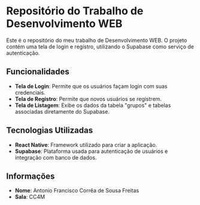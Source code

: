 # Repositório do Trabalho de Desenvolvimento WEB

Este é o repositório do meu trabalho de Desenvolvimento WEB. O projeto contém uma tela de login e registro, utilizando o Supabase como serviço de autenticação.

## Funcionalidades
- **Tela de Login**: Permite que os usuários façam login com suas credenciais.
- **Tela de Registro**: Permite que novos usuários se registrem.
- **Tela de Listagem**: Exibe os dados da tabela "grupos" e tabelas associadas diretamente do Supabase.

## Tecnologias Utilizadas
- **React Native**: Framework utilizado para criar a aplicação.
- **Supabase**: Plataforma usada para autenticação de usuários e integração com banco de dados.


## Informações
- **Nome**: Antonio Francisco Corrêa de Sousa Freitas
- **Sala**: CC4M
